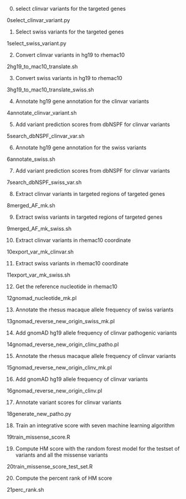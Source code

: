 0. select clinvar variants for the targeted genes

0select_clinvar_variant.py

1. Select swiss variants for the targeted genes

1select_swiss_variant.py

2. Convert clinvar variants in hg19 to rhemac10

2hg19_to_mac10_translate.sh

3. Convert swiss variants in hg19 to rhemac10

3hg19_to_mac10_translate_swiss.sh

4. Annotate hg19 gene annotation for the clinvar variants 

4annotate_clinvar_variant.sh

5. Add variant prediction scores from dbNSPF for clinvar variants

5search_dbNSPF_clinvar_var.sh

6. Annotate hg19 gene annotation for the swiss variants 

6annotate_swiss.sh

7. Add variant prediction scores from dbNSPF for clinvar variants

7search_dbNSPF_swiss_var.sh

8. Extract clinvar variants in targeted regions of targeted genes

8merged_AF_mk.sh

9. Extract swiss variants in targeted regions of targeted genes

9merged_AF_mk_swiss.sh

10. Extract clinvar variants in rhemac10 coordinate

10export_var_mk_clinvar.sh

11. Extract swiss variants in rhemac10 coordinate

11export_var_mk_swiss.sh

12. Get the reference nucleotide in rhemac10

12gnomad_nucleotide_mk.pl

13. Annotate the rhesus macaque allele frequency of swiss variants

13gnomad_reverse_new_origin_swiss_mk.pl

14. Add gnomAD hg19 allele frequency of clinvar pathogenic variants

14gnomad_reverse_new_origin_clinv_patho.pl

15. Annotate the rhesus macaque allele frequency of clinvar variants

15gnomad_reverse_new_origin_clinv_mk.pl

16. Add gnomAD hg19 allele frequency of clinvar variants

16gnomad_reverse_new_origin_clinv.pl

17. Annotate variant scores for clinvar variants

18generate_new_patho.py

18. Train an integrative score with seven machine learning algorithm

19train_missense_score.R

19. Compute HM score with the random forest model for the testset of variants and all the missense variants

20train_missense_score_test_set.R

20. Compute the percent rank of HM score

21perc_rank.sh


